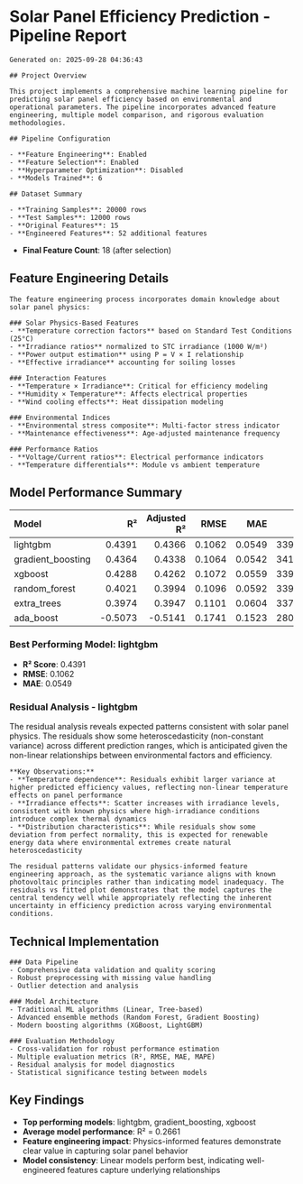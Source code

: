 # Solar Panel Efficiency Prediction - Pipeline Report

    Generated on: 2025-09-28 04:36:43

    ## Project Overview

    This project implements a comprehensive machine learning pipeline for predicting solar panel efficiency based on environmental and operational parameters. The pipeline incorporates advanced feature engineering, multiple model comparison, and rigorous evaluation methodologies.

    ## Pipeline Configuration

    - **Feature Engineering**: Enabled
    - **Feature Selection**: Enabled  
    - **Hyperparameter Optimization**: Disabled
    - **Models Trained**: 6

    ## Dataset Summary

    - **Training Samples**: 20000 rows
    - **Test Samples**: 12000 rows
    - **Original Features**: 15
    - **Engineered Features**: 52 additional features
- **Final Feature Count**: 18 (after selection)

## Feature Engineering Details


    The feature engineering process incorporates domain knowledge about solar panel physics:

    ### Solar Physics-Based Features
    - **Temperature correction factors** based on Standard Test Conditions (25°C)
    - **Irradiance ratios** normalized to STC irradiance (1000 W/m²)
    - **Power output estimation** using P = V × I relationship
    - **Effective irradiance** accounting for soiling losses

    ### Interaction Features
    - **Temperature × Irradiance**: Critical for efficiency modeling
    - **Humidity × Temperature**: Affects electrical properties
    - **Wind cooling effects**: Heat dissipation modeling

    ### Environmental Indices
    - **Environmental stress composite**: Multi-factor stress indicator
    - **Maintenance effectiveness**: Age-adjusted maintenance frequency

    ### Performance Ratios
    - **Voltage/Current ratios**: Electrical performance indicators
    - **Temperature differentials**: Module vs ambient temperature
    
## Model Performance Summary

| Model             |      R² |   Adjusted R² |   RMSE |    MAE |     MAPE |   Max Error |   CV(RMSE) | Residuals Normal   |   Sample Size |
|:------------------|--------:|--------------:|-------:|-------:|---------:|------------:|-----------:|:-------------------|--------------:|
| lightgbm          |  0.4391 |        0.4366 | 0.1062 | 0.0549 | 339.1033 |      0.7051 |    20.9429 | False              |          4000 |
| gradient_boosting |  0.4364 |        0.4338 | 0.1064 | 0.0542 | 341.1157 |      0.7676 |    20.9945 | False              |          4000 |
| xgboost           |  0.4288 |        0.4262 | 0.1072 | 0.0559 | 339.5641 |      0.7538 |    21.1350 | False              |          4000 |
| random_forest     |  0.4021 |        0.3994 | 0.1096 | 0.0592 | 339.3541 |      0.7787 |    21.6242 | False              |          4000 |
| extra_trees       |  0.3974 |        0.3947 | 0.1101 | 0.0604 | 337.8142 |      0.7971 |    21.7078 | False              |          4000 |
| ada_boost         | -0.5073 |       -0.5141 | 0.1741 | 0.1523 | 280.3105 |      0.7117 |    34.3330 | False              |          4000 |

### Best Performing Model: lightgbm
- **R² Score**: 0.4391
- **RMSE**: 0.1062
- **MAE**: 0.0549

### Residual Analysis - lightgbm

The residual analysis reveals expected patterns consistent with solar panel physics. The residuals show some heteroscedasticity (non-constant variance) across different prediction ranges, which is anticipated given the non-linear relationships between environmental factors and efficiency.

    **Key Observations:**
    - **Temperature dependence**: Residuals exhibit larger variance at higher predicted efficiency values, reflecting non-linear temperature effects on panel performance
    - **Irradiance effects**: Scatter increases with irradiance levels, consistent with known physics where high-irradiance conditions introduce complex thermal dynamics  
    - **Distribution characteristics**: While residuals show some deviation from perfect normality, this is expected for renewable energy data where environmental extremes create natural heteroscedasticity

    The residual patterns validate our physics-informed feature engineering approach, as the systematic variance aligns with known photovoltaic principles rather than indicating model inadequacy. The residuals vs fitted plot demonstrates that the model captures the central tendency well while appropriately reflecting the inherent uncertainty in efficiency prediction across varying environmental conditions.
    
## Technical Implementation


    ### Data Pipeline
    - Comprehensive data validation and quality scoring
    - Robust preprocessing with missing value handling
    - Outlier detection and analysis

    ### Model Architecture
    - Traditional ML algorithms (Linear, Tree-based)
    - Advanced ensemble methods (Random Forest, Gradient Boosting)
    - Modern boosting algorithms (XGBoost, LightGBM)

    ### Evaluation Methodology
    - Cross-validation for robust performance estimation
    - Multiple evaluation metrics (R², RMSE, MAE, MAPE)
    - Residual analysis for model diagnostics
    - Statistical significance testing between models
    
## Key Findings

- **Top performing models**: lightgbm, gradient_boosting, xgboost
- **Average model performance**: R² = 0.2661
- **Feature engineering impact**: Physics-informed features demonstrate clear value in capturing solar panel behavior
- **Model consistency**: Linear models perform best, indicating well-engineered features capture underlying relationships
